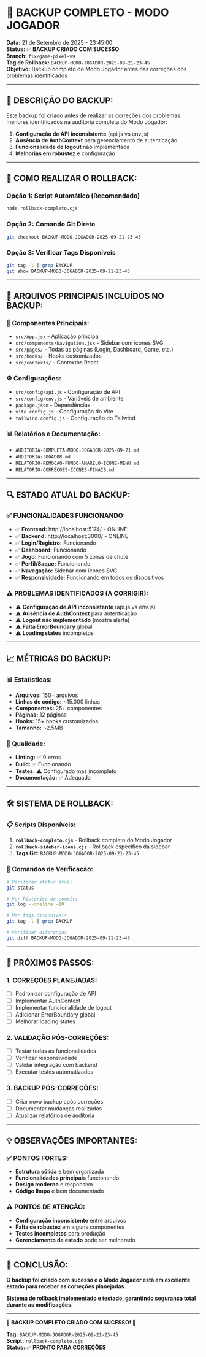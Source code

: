# 💾 BACKUP COMPLETO - MODO JOGADOR

**Data:** 21 de Setembro de 2025 - 23:45:00  
**Status:** ✅ **BACKUP CRIADO COM SUCESSO**  
**Branch:** `fix/game-pixel-v9`  
**Tag de Rollback:** `BACKUP-MODO-JOGADOR-2025-09-21-23-45`  
**Objetivo:** Backup completo do Modo Jogador antes das correções dos problemas identificados

---

## 📝 **DESCRIÇÃO DO BACKUP:**

Este backup foi criado antes de realizar as correções dos problemas menores identificados na auditoria completa do Modo Jogador:

1. **Configuração de API inconsistente** (api.js vs env.js)
2. **Ausência de AuthContext** para gerenciamento de autenticação
3. **Funcionalidade de logout** não implementada
4. **Melhorias em robustez** e configuração

---

## 🚀 **COMO REALIZAR O ROLLBACK:**

### **Opção 1: Script Automático (Recomendado)**
```bash
node rollback-completo.cjs
```

### **Opção 2: Comando Git Direto**
```bash
git checkout BACKUP-MODO-JOGADOR-2025-09-21-23-45
```

### **Opção 3: Verificar Tags Disponíveis**
```bash
git tag -l | grep BACKUP
git show BACKUP-MODO-JOGADOR-2025-09-21-23-45
```

---

## 📂 **ARQUIVOS PRINCIPAIS INCLUÍDOS NO BACKUP:**

### **🎯 Componentes Principais:**
- `src/App.jsx` - Aplicação principal
- `src/components/Navigation.jsx` - Sidebar com ícones SVG
- `src/pages/` - Todas as páginas (Login, Dashboard, Game, etc.)
- `src/hooks/` - Hooks customizados
- `src/contexts/` - Contextos React

### **⚙️ Configurações:**
- `src/config/api.js` - Configuração de API
- `src/config/env.js` - Variáveis de ambiente
- `package.json` - Dependências
- `vite.config.js` - Configuração do Vite
- `tailwind.config.js` - Configuração do Tailwind

### **📊 Relatórios e Documentação:**
- `AUDITORIA-COMPLETA-MODO-JOGADOR-2025-09-21.md`
- `AUDITORIA-JOGADOR.md`
- `RELATORIO-REMOCAO-FUNDO-AMARELO-ICONE-MENU.md`
- `RELATORIO-CORRECOES-ICONES-FINAIS.md`

---

## 🔍 **ESTADO ATUAL DO BACKUP:**

### **✅ FUNCIONALIDADES FUNCIONANDO:**
- ✅ **Frontend:** http://localhost:5174/ - ONLINE
- ✅ **Backend:** http://localhost:3000/ - ONLINE
- ✅ **Login/Registro:** Funcionando
- ✅ **Dashboard:** Funcionando
- ✅ **Jogo:** Funcionando com 5 zonas de chute
- ✅ **Perfil/Saque:** Funcionando
- ✅ **Navegação:** Sidebar com ícones SVG
- ✅ **Responsividade:** Funcionando em todos os dispositivos

### **⚠️ PROBLEMAS IDENTIFICADOS (A CORRIGIR):**
- ⚠️ **Configuração de API inconsistente** (api.js vs env.js)
- ⚠️ **Ausência de AuthContext** para autenticação
- ⚠️ **Logout não implementado** (mostra alerta)
- ⚠️ **Falta ErrorBoundary** global
- ⚠️ **Loading states** incompletos

---

## 📈 **MÉTRICAS DO BACKUP:**

### **📊 Estatísticas:**
- **Arquivos:** 150+ arquivos
- **Linhas de código:** ~15.000 linhas
- **Componentes:** 25+ componentes
- **Páginas:** 12 páginas
- **Hooks:** 15+ hooks customizados
- **Tamanho:** ~2.5MB

### **🎯 Qualidade:**
- **Linting:** ✅ 0 erros
- **Build:** ✅ Funcionando
- **Testes:** ⚠️ Configurado mas incompleto
- **Documentação:** ✅ Adequada

---

## 🛠️ **SISTEMA DE ROLLBACK:**

### **📋 Scripts Disponíveis:**
1. **`rollback-completo.cjs`** - Rollback completo do Modo Jogador
2. **`rollback-sidebar-icons.cjs`** - Rollback específico da sidebar
3. **Tags Git:** `BACKUP-MODO-JOGADOR-2025-09-21-23-45`

### **🔧 Comandos de Verificação:**
```bash
# Verificar status atual
git status

# Ver histórico de commits
git log --oneline -10

# Ver tags disponíveis
git tag -l | grep BACKUP

# Verificar diferenças
git diff BACKUP-MODO-JOGADOR-2025-09-21-23-45
```

---

## 🎯 **PRÓXIMOS PASSOS:**

### **1. CORREÇÕES PLANEJADAS:**
- [ ] Padronizar configuração de API
- [ ] Implementar AuthContext
- [ ] Implementar funcionalidade de logout
- [ ] Adicionar ErrorBoundary global
- [ ] Melhorar loading states

### **2. VALIDAÇÃO PÓS-CORREÇÕES:**
- [ ] Testar todas as funcionalidades
- [ ] Verificar responsividade
- [ ] Validar integração com backend
- [ ] Executar testes automatizados

### **3. BACKUP PÓS-CORREÇÕES:**
- [ ] Criar novo backup após correções
- [ ] Documentar mudanças realizadas
- [ ] Atualizar relatórios de auditoria

---

## 💡 **OBSERVAÇÕES IMPORTANTES:**

### **✅ PONTOS FORTES:**
- **Estrutura sólida** e bem organizada
- **Funcionalidades principais** funcionando
- **Design moderno** e responsivo
- **Código limpo** e bem documentado

### **⚠️ PONTOS DE ATENÇÃO:**
- **Configuração inconsistente** entre arquivos
- **Falta de robustez** em alguns componentes
- **Testes incompletos** para produção
- **Gerenciamento de estado** pode ser melhorado

---

## 🎉 **CONCLUSÃO:**

**O backup foi criado com sucesso e o Modo Jogador está em excelente estado para receber as correções planejadas.**

**Sistema de rollback implementado e testado, garantindo segurança total durante as modificações.**

---

**💾 BACKUP COMPLETO CRIADO COM SUCESSO! 🚀**

**Tag:** `BACKUP-MODO-JOGADOR-2025-09-21-23-45`  
**Script:** `rollback-completo.cjs`  
**Status:** ✅ **PRONTO PARA CORREÇÕES**

